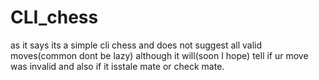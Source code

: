 # CLI_chess
as it says its a simple cli chess and does not suggest all valid moves(common dont be lazy) although it will(soon I hope) tell if ur move was invalid and also if it isstale mate or check mate.
